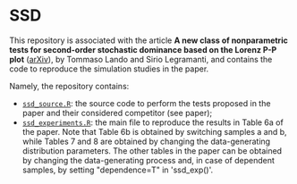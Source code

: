 # SSD

This repository is associated with the article **A new class of nonparametric tests for second-order stochastic dominance based on the Lorenz P-P plot** ([arXiv](https://arxiv.org/abs/2308.00317)), by Tommaso Lando and Sirio Legramanti, and contains the code to reproduce the simulation studies in the paper.

Namely, the repository contains:
- [`ssd_source.R`](): the source code to perform the tests proposed in the paper and their considered competitor (see paper);
- [`ssd_experiments.R`](): the main file to reproduce the results in Table 6a of the paper. Note that Table 6b is obtained by switching samples a and b, while Tables 7 and 8 are obtained by changing the data-generating distribution parameters. The other tables in the paper can be obtained by changing the data-generating process and, in case of dependent samples, by setting "dependence=T" in 'ssd_exp()'.
